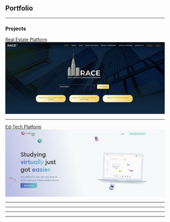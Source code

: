 ## Portfolio

---

### Projects

[Real Estate Platform](http://raceconomy.com/)
<img src="images/project1.png?raw=true"/>

---
[Ed-Tech Platform](http://conectar.io/)
<img src="images/project2.png?raw=true"/>

---
<!-- [Project 3 Title](http://example.com/)
<img src="images/project3.jpg?raw=true"/> -->

---

<!-- ### Category Name 2 -->

<!-- - [Project 1 Title](http://raceconomy.com/)
- [Project 2 Title](http://example.com/)
- [Project 3 Title](http://example.com/)
- [Project 4 Title](http://example.com/)
- [Project 5 Title](http://example.com/) -->

---




---
<!-- <p style="font-size:11px">Page template forked from <a href="https://github.com/evanca/quick-portfolio">evanca</a></p> -->
<!-- Remove above link if you don't want to attibute -->
